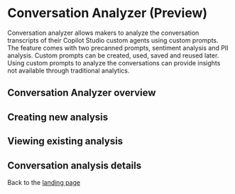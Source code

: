 # Conversation Analyzer (Preview)

Conversation analyzer allows makers to analyze the conversation transcripts of their Copilot Studio custom agents using custom prompts. The feature comes with two precanned prompts, sentiment analysis and PII analysis. Custom prompts can be created, used, saved and reused later. Using custom prompts to analyze the conversations can provide insights not available through traditional analytics.

## Conversation Analyzer overview

## Creating new analysis

## Viewing existing analysis

## Conversation analysis details

Back to the [landing page](./README.md#power-cat-copilot-studio-kit)
